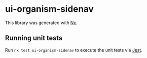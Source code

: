 # ui-organism-sidenav

This library was generated with [Nx](https://nx.dev).

## Running unit tests

Run `nx test ui-organism-sidenav` to execute the unit tests via [Jest](https://jestjs.io).
